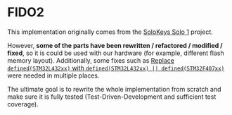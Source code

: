 # FIDO2

This implementation originally comes from the [SoloKeys Solo 1] project.

However, **some of the parts have been rewritten / refactored / modified / fixed**,
so it is could be used with our hardware (for example, different flash memory layout).
Additionally, some fixes
such as [Replace `defined(STM32L432xx)` with `defined(STM32L432xx) || defined(STM32F407xx)`][STM32-defined-fix]
were needed in multiple places.

The ultimate goal is to rewrite the whole implementation from scratch and make sure it is fully tested
(Test-Driven-Development and sufficient test coverage).


<!-- links references -->

[SoloKeys Solo 1]: https://github.com/solokeys/solo1/tree/master/fido2

[STM32-defined-fix]: https://github.com/pokusew/fel-krp-project/commit/90268a509a55b628ec30cd4475dec076a1ad6888
